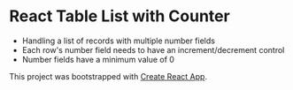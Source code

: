 # React Table List with Counter

- Handling a list of records with multiple number fields
- Each row's number field needs to have an increment/decrement control
- Number fields have a minimum value of 0

This project was bootstrapped with [Create React App](https://github.com/facebookincubator/create-react-app).